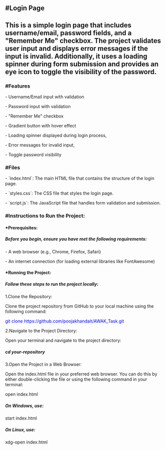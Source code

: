 <h2>#Login Page<h2>
        <p>This is a simple login page that includes username/email, password fields, and a "Remember Me" checkbox.
        The project validates user input and displays error messages if the input is invalid. Additionally, 
        it uses a loading spinner during form submission and provides an eye icon to toggle the visibility of the password.</p>
<h3>#Features</h3>
         <p>- Username/Email input with validation</p>
<p>- Password input with validation</p>
<p>- "Remember Me" checkbox</p>
<p>- Gradient button with hover effect</p>
<p>- Loading spinner displayed during login process,</p>
<p>- Error messages for invalid input,</p>
<p>- Toggle password visibility</p>
  
<h3>#Files</h3>
     <p>- `index.html`: The main HTML file that contains the structure of the login page.</p>
     <p>- `styles.css`: The CSS file that styles the login page.</p>
     <p>- `script.js`: The JavaScript file that handles form validation and submission.</p>
     
<h3>#Instructions to Run the Project:</h3>

 <h4>*Prerequisites:</h4>
                <h5>Before you begin, ensure you have met the following requirements:</h5>
                    <p>- A web browser (e.g., Chrome, Firefox, Safari)</p>
                    <p>- An internet connection (for loading external libraries like FontAwesome)</p>
<h4>*Running the Project:</h4>
                <h5>Follow these steps to run the project locally:</h5>
                     <p>1.Clone the Repository:</p>
                           <p>Clone the project repository from GitHub to your local machine using the following command:</p>
                           <p style="color:blue;">git clone https://github.com/poojakhandait/AWAK_Task.git</p>
                     <p>2.Navigate to the Project Directory:</p>
                           <p>Open your terminal and navigate to the project directory:</p>
                           <h5>cd your-repository</h5>
                     <p>3.Open the Project in a Web Browser:</p>
                           <p>Open the index.html file in your preferred web browser. You can do this by either double-clicking the file or using the following command in your terminal:</p>
                           <p>open index.html</p>
                           <h5>On Windows, use:</h5>
                           <p>start index.html</p>
                           <h5>On Linux, use:</h5>
                           <p>xdg-open index.html</p>
                           
                           


        
